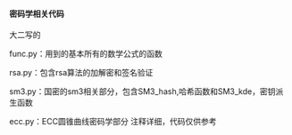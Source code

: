 #### 密码学相关代码

大二写的

func.py：用到的基本所有的数学公式的函数

rsa.py：包含rsa算法的加解密和签名验证

sm3.py：国密的sm3相关部分，包含SM3_hash,哈希函数和SM3_kde，密钥派生函数

ecc.py：ECC圆锥曲线密码学部分
注释详细，代码仅供参考
